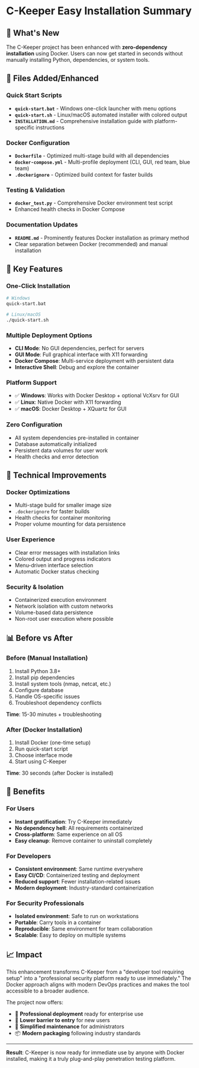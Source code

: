# C-Keeper Easy Installation Summary

## 🚀 What's New

The C-Keeper project has been enhanced with **zero-dependency installation** using Docker. Users can now get started in seconds without manually installing Python, dependencies, or system tools.

## 📁 Files Added/Enhanced

### Quick Start Scripts
- **`quick-start.bat`** - Windows one-click launcher with menu options
- **`quick-start.sh`** - Linux/macOS automated installer with colored output
- **`INSTALLATION.md`** - Comprehensive installation guide with platform-specific instructions

### Docker Configuration
- **`Dockerfile`** - Optimized multi-stage build with all dependencies
- **`docker-compose.yml`** - Multi-profile deployment (CLI, GUI, red team, blue team)
- **`.dockerignore`** - Optimized build context for faster builds

### Testing & Validation
- **`docker_test.py`** - Comprehensive Docker environment test script
- Enhanced health checks in Docker Compose

### Documentation Updates
- **`README.md`** - Prominently features Docker installation as primary method
- Clear separation between Docker (recommended) and manual installation

## 🎯 Key Features

### One-Click Installation
```bash
# Windows
quick-start.bat

# Linux/macOS  
./quick-start.sh
```

### Multiple Deployment Options
- **CLI Mode**: No GUI dependencies, perfect for servers
- **GUI Mode**: Full graphical interface with X11 forwarding
- **Docker Compose**: Multi-service deployment with persistent data
- **Interactive Shell**: Debug and explore the container

### Platform Support
- ✅ **Windows**: Works with Docker Desktop + optional VcXsrv for GUI
- ✅ **Linux**: Native Docker with X11 forwarding
- ✅ **macOS**: Docker Desktop + XQuartz for GUI

### Zero Configuration
- All system dependencies pre-installed in container
- Database automatically initialized
- Persistent data volumes for user work
- Health checks and error detection

## 🔧 Technical Improvements

### Docker Optimizations
- Multi-stage build for smaller image size
- `.dockerignore` for faster builds
- Health checks for container monitoring
- Proper volume mounting for data persistence

### User Experience
- Clear error messages with installation links
- Colored output and progress indicators
- Menu-driven interface selection
- Automatic Docker status checking

### Security & Isolation
- Containerized execution environment
- Network isolation with custom networks
- Volume-based data persistence
- Non-root user execution where possible

## 📊 Before vs After

### Before (Manual Installation)
1. Install Python 3.8+
2. Install pip dependencies
3. Install system tools (nmap, netcat, etc.)
4. Configure database
5. Handle OS-specific issues
6. Troubleshoot dependency conflicts

**Time**: 15-30 minutes + troubleshooting

### After (Docker Installation)
1. Install Docker (one-time setup)
2. Run quick-start script
3. Choose interface mode
4. Start using C-Keeper

**Time**: 30 seconds (after Docker is installed)

## 🎉 Benefits

### For Users
- **Instant gratification**: Try C-Keeper immediately
- **No dependency hell**: All requirements containerized
- **Cross-platform**: Same experience on all OS
- **Easy cleanup**: Remove container to uninstall completely

### For Developers
- **Consistent environment**: Same runtime everywhere
- **Easy CI/CD**: Containerized testing and deployment
- **Reduced support**: Fewer installation-related issues
- **Modern deployment**: Industry-standard containerization

### For Security Professionals
- **Isolated environment**: Safe to run on workstations
- **Portable**: Carry tools in a container
- **Reproducible**: Same environment for team collaboration
- **Scalable**: Easy to deploy on multiple systems

## 📈 Impact

This enhancement transforms C-Keeper from a "developer tool requiring setup" into a "professional security platform ready to use immediately." The Docker approach aligns with modern DevOps practices and makes the tool accessible to a broader audience.

The project now offers:
- 🚀 **Professional deployment** ready for enterprise use
- 🎯 **Lower barrier to entry** for new users
- 🔧 **Simplified maintenance** for administrators
- 📦 **Modern packaging** following industry standards

---

**Result**: C-Keeper is now ready for immediate use by anyone with Docker installed, making it a truly plug-and-play penetration testing platform.

